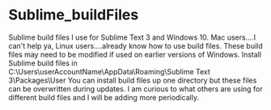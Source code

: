 # Sublime_buildFiles
Sublime build files I use for Sublime Text 3 and Windows 10. Mac users....I can't help ya, Linux users....already know how to use build files.
These build files may need to be modified if used on earlier versions of Windows.
Install Sublime build files in C:\Users\userAccountName\AppData\Roaming\Sublime Text 3\Packages\User
You can install build files up one directory but these files can be overwritten during updates.
I am curious to what others are using for different build files and I will be adding more periodically.
